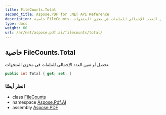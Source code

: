 ```yaml
---
title: FileCounts.Total
second_title: Aspose.PDF for .NET API Reference
description: خاصية FileCounts. تحصل أو تعين العدد الإجمالي للملفات في مخزن المتجهات
type: docs
weight: 60
url: /ar/net/aspose.pdf.ai/filecounts/total/
---
```

## خاصية FileCounts.Total

تحصل أو تعين العدد الإجمالي للملفات في مخزن المتجهات.

```csharp
public int Total { get; set; }
```

### انظر أيضًا

* class [FileCounts](../)
* namespace [Aspose.Pdf.AI](../../../aspose.pdf.ai/)
* assembly [Aspose.PDF](../../../)